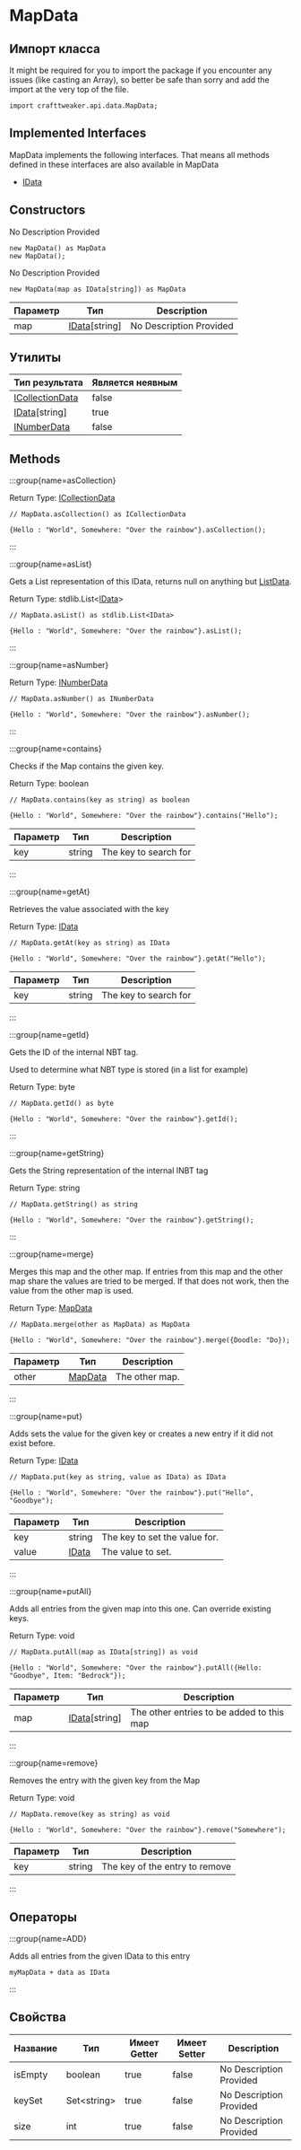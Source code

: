 # MapData



## Импорт класса

It might be required for you to import the package if you encounter any issues (like casting an Array), so better be safe than sorry and add the import at the very top of the file.
```zenscript
import crafttweaker.api.data.MapData;
```


## Implemented Interfaces
MapData implements the following interfaces. That means all methods defined in these interfaces are also available in MapData

- [IData](/vanilla/api/data/IData)

## Constructors

No Description Provided
```zenscript
new MapData() as MapData
new MapData();
```

No Description Provided
```zenscript
new MapData(map as IData[string]) as MapData
```

| Параметр | Тип                                      | Description             |
| -------- | ---------------------------------------- | ----------------------- |
| map      | [IData](/vanilla/api/data/IData)[string] | No Description Provided |



## Утилиты

| Тип результата                                       | Является неявным |
| ---------------------------------------------------- | ---------------- |
| [ICollectionData](/vanilla/api/data/ICollectionData) | false            |
| [IData](/vanilla/api/data/IData)[string]             | true             |
| [INumberData](/vanilla/api/data/INumberData)         | false            |

## Methods

:::group{name=asCollection}

Return Type: [ICollectionData](/vanilla/api/data/ICollectionData)

```zenscript
// MapData.asCollection() as ICollectionData

{Hello : "World", Somewhere: "Over the rainbow"}.asCollection();
```

:::

:::group{name=asList}

Gets a List<IData> representation of this IData, returns null on anything but [ListData](/vanilla/api/data/ListData).

Return Type: stdlib.List&lt;[IData](/vanilla/api/data/IData)&gt;

```zenscript
// MapData.asList() as stdlib.List<IData>

{Hello : "World", Somewhere: "Over the rainbow"}.asList();
```

:::

:::group{name=asNumber}

Return Type: [INumberData](/vanilla/api/data/INumberData)

```zenscript
// MapData.asNumber() as INumberData

{Hello : "World", Somewhere: "Over the rainbow"}.asNumber();
```

:::

:::group{name=contains}

Checks if the Map contains the given key.

Return Type: boolean

```zenscript
// MapData.contains(key as string) as boolean

{Hello : "World", Somewhere: "Over the rainbow"}.contains("Hello");
```

| Параметр | Тип    | Description           |
| -------- | ------ | --------------------- |
| key      | string | The key to search for |


:::

:::group{name=getAt}

Retrieves the value associated with the key

Return Type: [IData](/vanilla/api/data/IData)

```zenscript
// MapData.getAt(key as string) as IData

{Hello : "World", Somewhere: "Over the rainbow"}.getAt("Hello");
```

| Параметр | Тип    | Description           |
| -------- | ------ | --------------------- |
| key      | string | The key to search for |


:::

:::group{name=getId}

Gets the ID of the internal NBT tag.

 Used to determine what NBT type is stored (in a list for example)

Return Type: byte

```zenscript
// MapData.getId() as byte

{Hello : "World", Somewhere: "Over the rainbow"}.getId();
```

:::

:::group{name=getString}

Gets the String representation of the internal INBT tag

Return Type: string

```zenscript
// MapData.getString() as string

{Hello : "World", Somewhere: "Over the rainbow"}.getString();
```

:::

:::group{name=merge}

Merges this map and the other map. If entries from this map and the other map share the values are tried to be merged. If that does not work, then the value from the other map is used.

Return Type: [MapData](/vanilla/api/data/MapData)

```zenscript
// MapData.merge(other as MapData) as MapData

{Hello : "World", Somewhere: "Over the rainbow"}.merge({Doodle: "Do});
```

| Параметр | Тип                                  | Description    |
| -------- | ------------------------------------ | -------------- |
| other    | [MapData](/vanilla/api/data/MapData) | The other map. |


:::

:::group{name=put}

Adds sets the value for the given key or creates a new entry if it did not exist before.

Return Type: [IData](/vanilla/api/data/IData)

```zenscript
// MapData.put(key as string, value as IData) as IData

{Hello : "World", Somewhere: "Over the rainbow"}.put("Hello", "Goodbye");
```

| Параметр | Тип                              | Description                   |
| -------- | -------------------------------- | ----------------------------- |
| key      | string                           | The key to set the value for. |
| value    | [IData](/vanilla/api/data/IData) | The value to set.             |


:::

:::group{name=putAll}

Adds all entries from the given map into this one. Can override existing keys.

Return Type: void

```zenscript
// MapData.putAll(map as IData[string]) as void

{Hello : "World", Somewhere: "Over the rainbow"}.putAll({Hello: "Goodbye", Item: "Bedrock"});
```

| Параметр | Тип                                      | Description                               |
| -------- | ---------------------------------------- | ----------------------------------------- |
| map      | [IData](/vanilla/api/data/IData)[string] | The other entries to be added to this map |


:::

:::group{name=remove}

Removes the entry with the given key from the Map

Return Type: void

```zenscript
// MapData.remove(key as string) as void

{Hello : "World", Somewhere: "Over the rainbow"}.remove("Somewhere");
```

| Параметр | Тип    | Description                    |
| -------- | ------ | ------------------------------ |
| key      | string | The key of the entry to remove |


:::


## Операторы

:::group{name=ADD}

Adds all entries from the given IData to this entry

```zenscript
myMapData + data as IData
```

:::


## Свойства

| Название | Тип                           | Имеет Getter | Имеет Setter | Description             |
| -------- | ----------------------------- | ------------ | ------------ | ----------------------- |
| isEmpty  | boolean                       | true         | false        | No Description Provided |
| keySet   | Set&lt;string&gt; | true         | false        | No Description Provided |
| size     | int                           | true         | false        | No Description Provided |

